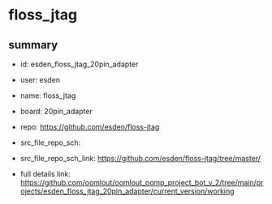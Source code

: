 # floss_jtag
 
## summary 
* id: esden_floss_jtag_20pin_adapter
* user: esden
* name: floss_jtag
* board: 20pin_adapter
* repo: https://github.com/esden/floss-jtag



* src_file_repo_sch: 
* src_file_repo_sch_link: https://github.com/esden/floss-jtag/tree/master/
* full details link: https://github.com/oomlout/oomlout_oomp_project_bot_v_2/tree/main/projects/esden_floss_jtag_20pin_adapter/current_version/working  






